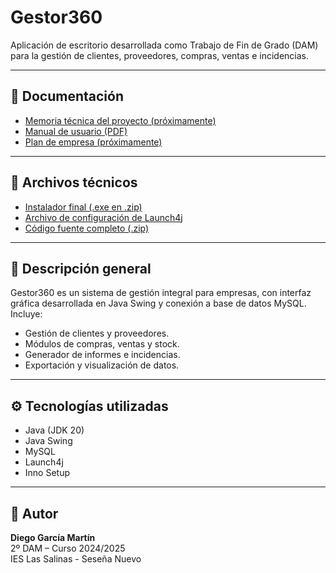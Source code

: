 # Gestor360

Aplicación de escritorio desarrollada como Trabajo de Fin de Grado (DAM) para la gestión de clientes, proveedores, compras, ventas e incidencias.

---

## 📄 Documentación

- [Memoria técnica del proyecto (próximamente)](https://github.com/DemoNonStop/Gestor360_Archivos/blob/main/TFG-DiegoGarcia-Memoria.zip)
- [Manual de usuario (PDF)](https://github.com/DemoNonStop/Gestor360/blob/main/Manual_Usuario_Gestor360.pdf)
- [Plan de empresa (próximamente)]()

---

## 🔗 Archivos técnicos

- [Instalador final (.exe en .zip)](https://github.com/DemoNonStop/Gestor360_Archivos/blob/main/Gestor360-Instalable.zip)
- [Archivo de configuración de Launch4j](https://github.com/DemoNonStop/Gestor360_Archivos/blob/main/Gestor360_config.xml)
- [Código fuente completo (.zip)](https://github.com/DemoNonStop/Gestor360_Archivos/blob/main/Codigo_Fuente_Gestor360.zip)

---

## 🧾 Descripción general

Gestor360 es un sistema de gestión integral para empresas, con interfaz gráfica desarrollada en Java Swing y conexión a base de datos MySQL. Incluye:

- Gestión de clientes y proveedores.
- Módulos de compras, ventas y stock.
- Generador de informes e incidencias.
- Exportación y visualización de datos.

---

## ⚙️ Tecnologías utilizadas

- Java (JDK 20)
- Java Swing
- MySQL
- Launch4j
- Inno Setup

---

## 👤 Autor

**Diego García Martín**  
2º DAM – Curso 2024/2025  
IES Las Salinas - Seseña Nuevo
